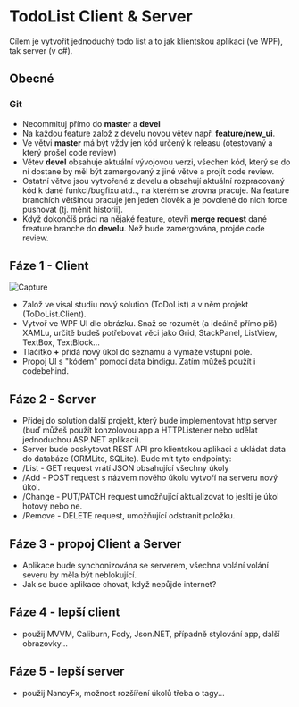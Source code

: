 # TodoList Client & Server
Cílem je vytvořit jednoduchý todo list a to jak klientskou aplikaci (ve WPF), tak server (v c#).

## Obecné

### Git
 - Necommituj přímo do **master** a **devel**
 - Na každou feature založ z develu novou větev např. **feature/new_ui**.
 - Ve větvi **master** má být vždy jen kód určený k releasu (otestovaný a který prošel code review)
 - Větev **devel** obsahuje aktuální vývojovou verzi, všechen kód, který se do ní dostane by měl být zamergovaný z jiné větve a projít code review.
 - Ostatní větve jsou vytvořené z develu a obsahují aktuální rozpracovaný kód k dané funkci/bugfixu atd.., na kterém se zrovna pracuje. Na feature branchích většinou pracuje jen jeden člověk a je povolené do nich force pushovat (tj. měnit historii).
 - Když dokončíš práci na nějaké feature, otevři **merge request** dané freature branche do **develu**. Než bude zamergována, projde code review.

## Fáze 1 - Client
![Capture](/uploads/33df90f0c855a05d6512416fae2832b9/Capture.PNG)
 - Založ ve visal studiu nový solution (ToDoList) a v něm projekt (ToDoList.Client).
 - Vytvoř ve WPF UI dle obrázku. Snaž se rozumět (a ideálně přímo piš) XAMLu, určitě budeš potřebovat věci jako Grid, StackPanel, ListView, TextBox, TextBlock...
 - Tlačítko **+** přidá nový úkol do seznamu a vymaže vstupní pole.
 - Propoj UI s "kódem" pomocí data bindigu. Zatím můžeš použít i codebehind.

## Fáze 2 - Server
 - Přidej do solution další projekt, který bude implementovat http server (buď můžeš použít konzolovou app a HTTPListener nebo udělat jednoduchou ASP.NET aplikaci).
 - Server bude poskytovat REST API pro klientskou aplikaci a ukládat data do databáze (ORMLite,  SQLite). Bude mít tyto endpointy:
 - /List - GET request vrátí JSON obsahující všechny úkoly
 - /Add - POST request s názvem nového úkolu vytvoří na serveru nový úkol.
 - /Change - PUT/PATCH request umožňující aktualizovat to jeslti je úkol hotový nebo ne.
 - /Remove - DELETE request, umožňující odstranit položku.

## Fáze 3 - propoj Client a Server
 - Aplikace bude synchonizována se serverem, všechna volání volání severu by měla být neblokující.
 - Jak se bude aplikace chovat, když nepůjde internet?

## Fáze 4 - lepší client
 - použij MVVM, Caliburn, Fody, Json.NET, případně stylování app, další obrazovky...

## Fáze 5 - lepší server
 - použij NancyFx, možnost rozšíření úkolů třeba o tagy...